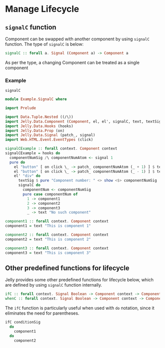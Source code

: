# Manage Lifecycle

## `signalC` function

Component can be swapped with another component by using `signalC` function. The type of `signalC` is below:

```purescript
signalC :: forall a. Signal (Component a) -> Component a
```

As per the type, a changing Component can be treated as a single component

### Example

```preview
signalC
```

```purescript
module Example.SignalC where

import Prelude

import Data.Tuple.Nested ((/\))
import Jelly.Data.Component (Component, el, el', signalC, text, textSig)
import Jelly.Data.Hooks (hooks)
import Jelly.Data.Prop (on)
import Jelly.Data.Signal (patch_, signal)
import Web.HTML.Event.EventTypes (click)

signalCExample :: forall context. Component context
signalCExample = hooks do
  componentNumSig /\ componentNumAtom <- signal 1
  pure do
    el "button" [ on click \_ -> patch_ componentNumAtom (_ + 1) ] $ text "Increment"
    el "button" [ on click \_ -> patch_ componentNumAtom (_ - 1) ] $ text "Decrement"
    el' "div" do
      textSig $ pure "Component number: " <> show <$> componentNumSig
      signalC do
        componentNum <- componentNumSig
        pure case componentNum of
          1 -> component1
          2 -> component2
          3 -> component3
          _ -> text "No such component"

component1 :: forall context. Component context
component1 = text "This is component 1"

component2 :: forall context. Component context
component2 = text "This is component 2"

component3 :: forall context. Component context
component3 = text "This is component 3"
```

## Other predefined functions for lifecycle

Jelly provides some other predefined functions for lifecycle below, which are defined by using `signalC` function internally.

```purescript
ifC :: forall context. Signal Boolean -> Component context -> Component context -> Component context
whenC :: forall context. Signal Boolean -> Component context -> Component context
```

The `ifC` function is particularly useful when used with `do` notation, since it eliminates the need for parentheses.

```purescript
ifC conditionSig
  do
    component1
  do
    component2
```
